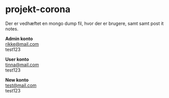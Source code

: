 # projekt-corona

<p>Der er vedhæftet en mongo dump fil, hvor der er brugere, samt samt post it notes. </p>

<b>Admin konto</b><br>
rikke@mail.com<br>
test123<br>

<b>User konto</b><br>
tinna@mail.com<br>
test123<br>

<b>New konto</b><br>
test@mail.com<br>
test123<br>
